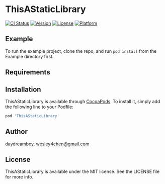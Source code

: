 # ThisAStaticLibrary

[![CI Status](http://img.shields.io/travis/daydreamboy/ThisAStaticLibrary.svg?style=flat)](https://travis-ci.org/daydreamboy/ThisAStaticLibrary)
[![Version](https://img.shields.io/cocoapods/v/ThisAStaticLibrary.svg?style=flat)](http://cocoapods.org/pods/ThisAStaticLibrary)
[![License](https://img.shields.io/cocoapods/l/ThisAStaticLibrary.svg?style=flat)](http://cocoapods.org/pods/ThisAStaticLibrary)
[![Platform](https://img.shields.io/cocoapods/p/ThisAStaticLibrary.svg?style=flat)](http://cocoapods.org/pods/ThisAStaticLibrary)

## Example

To run the example project, clone the repo, and run `pod install` from the Example directory first.

## Requirements

## Installation

ThisAStaticLibrary is available through [CocoaPods](http://cocoapods.org). To install
it, simply add the following line to your Podfile:

```ruby
pod 'ThisAStaticLibrary'
```

## Author

daydreamboy, wesley4chen@gmail.com

## License

ThisAStaticLibrary is available under the MIT license. See the LICENSE file for more info.
